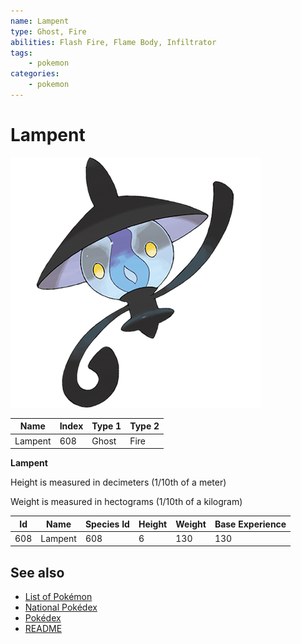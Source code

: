 ```yaml
---
name: Lampent
type: Ghost, Fire
abilities: Flash Fire, Flame Body, Infiltrator
tags:
    - pokemon
categories:
    - pokemon
---
```


# Lampent


![Lampent](images/608.png)

| **Name** | **Index** | **Type 1** | **Type 2** |
|----|----|----|----|
| Lampent | 608 | Ghost | Fire  |

**Lampent** 


Height is measured in decimeters (1/10th of a meter)

Weight is measured in hectograms (1/10th of a kilogram)

| **Id** | **Name** | **Species Id** | **Height** | **Weight** | **Base Experience** |
|--------|----------|----------------|------------|------------|---------------------|
| 608 | Lampent | 608 | 6 | 130 | 130 |


## See also

- [List of Pokémon](../pokemon.md)
- [National Pokédex](../national_pokedex.md)
- [Pokédex](../pokedex.md)
- [README](../README.md)

